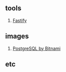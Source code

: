 ## tools

1. [Fastify](https://fastify.io/)

## images

1. [PostgreSQL by Bitnami](https://hub.docker.com/r/bitnami/postgresql)

## etc